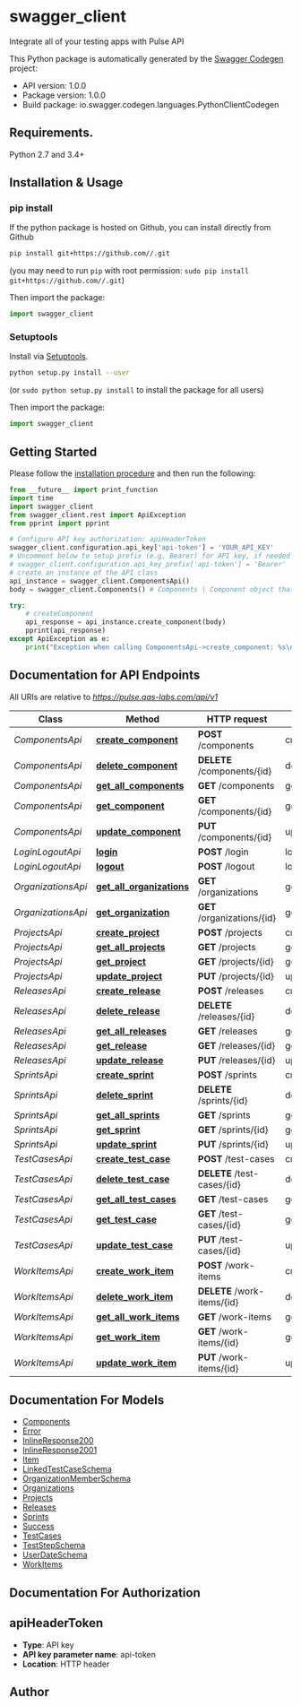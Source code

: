 # swagger_client
Integrate all of your testing apps with Pulse API

This Python package is automatically generated by the [Swagger Codegen](https://github.com/swagger-api/swagger-codegen) project:

- API version: 1.0.0
- Package version: 1.0.0
- Build package: io.swagger.codegen.languages.PythonClientCodegen

## Requirements.

Python 2.7 and 3.4+

## Installation & Usage
### pip install

If the python package is hosted on Github, you can install directly from Github

```sh
pip install git+https://github.com//.git
```
(you may need to run `pip` with root permission: `sudo pip install git+https://github.com//.git`)

Then import the package:
```python
import swagger_client 
```

### Setuptools

Install via [Setuptools](http://pypi.python.org/pypi/setuptools).

```sh
python setup.py install --user
```
(or `sudo python setup.py install` to install the package for all users)

Then import the package:
```python
import swagger_client
```

## Getting Started

Please follow the [installation procedure](#installation--usage) and then run the following:

```python
from __future__ import print_function
import time
import swagger_client
from swagger_client.rest import ApiException
from pprint import pprint

# Configure API key authorization: apiHeaderToken
swagger_client.configuration.api_key['api-token'] = 'YOUR_API_KEY'
# Uncomment below to setup prefix (e.g. Bearer) for API key, if needed
# swagger_client.configuration.api_key_prefix['api-token'] = 'Bearer'
# create an instance of the API class
api_instance = swagger_client.ComponentsApi()
body = swagger_client.Components() # Components | Component object that needs to be added

try:
    # createComponent
    api_response = api_instance.create_component(body)
    pprint(api_response)
except ApiException as e:
    print("Exception when calling ComponentsApi->create_component: %s\n" % e)

```

## Documentation for API Endpoints

All URIs are relative to *https://pulse.qas-labs.com/api/v1*

Class | Method | HTTP request | Description
------------ | ------------- | ------------- | -------------
*ComponentsApi* | [**create_component**](docs/ComponentsApi.md#create_component) | **POST** /components | createComponent
*ComponentsApi* | [**delete_component**](docs/ComponentsApi.md#delete_component) | **DELETE** /components/{id} | deleteComponent
*ComponentsApi* | [**get_all_components**](docs/ComponentsApi.md#get_all_components) | **GET** /components | getComponents
*ComponentsApi* | [**get_component**](docs/ComponentsApi.md#get_component) | **GET** /components/{id} | getComponent
*ComponentsApi* | [**update_component**](docs/ComponentsApi.md#update_component) | **PUT** /components/{id} | updateComponent
*LoginLogoutApi* | [**login**](docs/LoginLogoutApi.md#login) | **POST** /login | login
*LoginLogoutApi* | [**logout**](docs/LoginLogoutApi.md#logout) | **POST** /logout | logout
*OrganizationsApi* | [**get_all_organizations**](docs/OrganizationsApi.md#get_all_organizations) | **GET** /organizations | getOrganizations
*OrganizationsApi* | [**get_organization**](docs/OrganizationsApi.md#get_organization) | **GET** /organizations/{id} | getOrganization
*ProjectsApi* | [**create_project**](docs/ProjectsApi.md#create_project) | **POST** /projects | createProject
*ProjectsApi* | [**get_all_projects**](docs/ProjectsApi.md#get_all_projects) | **GET** /projects | getProjects
*ProjectsApi* | [**get_project**](docs/ProjectsApi.md#get_project) | **GET** /projects/{id} | getProject
*ProjectsApi* | [**update_project**](docs/ProjectsApi.md#update_project) | **PUT** /projects/{id} | updateProject
*ReleasesApi* | [**create_release**](docs/ReleasesApi.md#create_release) | **POST** /releases | createRelease
*ReleasesApi* | [**delete_release**](docs/ReleasesApi.md#delete_release) | **DELETE** /releases/{id} | deleteRelease
*ReleasesApi* | [**get_all_releases**](docs/ReleasesApi.md#get_all_releases) | **GET** /releases | getReleases
*ReleasesApi* | [**get_release**](docs/ReleasesApi.md#get_release) | **GET** /releases/{id} | getRelease
*ReleasesApi* | [**update_release**](docs/ReleasesApi.md#update_release) | **PUT** /releases/{id} | updateRelease
*SprintsApi* | [**create_sprint**](docs/SprintsApi.md#create_sprint) | **POST** /sprints | createSprint
*SprintsApi* | [**delete_sprint**](docs/SprintsApi.md#delete_sprint) | **DELETE** /sprints/{id} | deleteSprint
*SprintsApi* | [**get_all_sprints**](docs/SprintsApi.md#get_all_sprints) | **GET** /sprints | getSprints
*SprintsApi* | [**get_sprint**](docs/SprintsApi.md#get_sprint) | **GET** /sprints/{id} | getSprint
*SprintsApi* | [**update_sprint**](docs/SprintsApi.md#update_sprint) | **PUT** /sprints/{id} | updateSprint
*TestCasesApi* | [**create_test_case**](docs/TestCasesApi.md#create_test_case) | **POST** /test-cases | createTestCase
*TestCasesApi* | [**delete_test_case**](docs/TestCasesApi.md#delete_test_case) | **DELETE** /test-cases/{id} | deleteTestCase
*TestCasesApi* | [**get_all_test_cases**](docs/TestCasesApi.md#get_all_test_cases) | **GET** /test-cases | getTestCases
*TestCasesApi* | [**get_test_case**](docs/TestCasesApi.md#get_test_case) | **GET** /test-cases/{id} | getTestCase
*TestCasesApi* | [**update_test_case**](docs/TestCasesApi.md#update_test_case) | **PUT** /test-cases/{id} | updateTestCase
*WorkItemsApi* | [**create_work_item**](docs/WorkItemsApi.md#create_work_item) | **POST** /work-items | createWorkItem
*WorkItemsApi* | [**delete_work_item**](docs/WorkItemsApi.md#delete_work_item) | **DELETE** /work-items/{id} | deleteWorkItem
*WorkItemsApi* | [**get_all_work_items**](docs/WorkItemsApi.md#get_all_work_items) | **GET** /work-items | getWorkItems
*WorkItemsApi* | [**get_work_item**](docs/WorkItemsApi.md#get_work_item) | **GET** /work-items/{id} | getWorkItem
*WorkItemsApi* | [**update_work_item**](docs/WorkItemsApi.md#update_work_item) | **PUT** /work-items/{id} | updateWorkItem


## Documentation For Models

 - [Components](docs/Components.md)
 - [Error](docs/Error.md)
 - [InlineResponse200](docs/InlineResponse200.md)
 - [InlineResponse2001](docs/InlineResponse2001.md)
 - [Item](docs/Item.md)
 - [LinkedTestCaseSchema](docs/LinkedTestCaseSchema.md)
 - [OrganizationMemberSchema](docs/OrganizationMemberSchema.md)
 - [Organizations](docs/Organizations.md)
 - [Projects](docs/Projects.md)
 - [Releases](docs/Releases.md)
 - [Sprints](docs/Sprints.md)
 - [Success](docs/Success.md)
 - [TestCases](docs/TestCases.md)
 - [TestStepSchema](docs/TestStepSchema.md)
 - [UserDateSchema](docs/UserDateSchema.md)
 - [WorkItems](docs/WorkItems.md)


## Documentation For Authorization


## apiHeaderToken

- **Type**: API key
- **API key parameter name**: api-token
- **Location**: HTTP header


## Author



